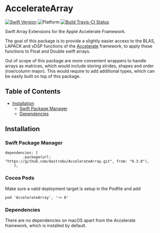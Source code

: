 # AccelerateArray
[![Swift Version](https://img.shields.io/badge/swift-5.0-blue.svg)](https://swift.org) 
![Platform](https://img.shields.io/badge/platform-osx--64-lightgray.svg)
[![Build Travis-CI Status](https://travis-ci.org/dastrobu/AccelerateArray.svg?branch=master)](https://travis-ci.org/dastrobu/AccelerateArray) 

Swift Array Extensions for the Apple Accelerate Framework. 

The goal of this package is to provide a slightly easier access to the BLAS, LAPACK and vDSP functions
of the [Accelerate](https://developer.apple.com/documentation/accelerate) framework, 
to apply these functions to Float and Double swift arrays. 

Out of scope of this package are more convenient wrappers to handle arrays as matrices, which 
would include storing strides, shapes and order (row/column major). This would require to add 
additional types, which can be easily built on top of this package. 

## Table of Contents

  * [Installation](#installation)
     * [Swift Package Manager](#swift-package-manager)
     * [Dependencies](#dependencies)
     
## Installation

### Swift Package Manager
    dependencies: [
            .package(url: "https://github.com/dastrobu/AccelerateArray.git", from: "0.3.0"),
        ],
        
### Cocoa Pods
Make sure a valid deployment target is setup in the Podfile and add

    pod 'AccelerateArray', '~> 0'
    
### Dependencies
There are no dependencies on macOS apart from the Accelerate framework, which is installed by default. 
